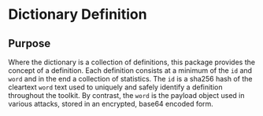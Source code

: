 Dictionary Definition
=====================

## Purpose
Where the dictionary is a collection of definitions, this
package provides the concept of a definition.  Each definition
consists at a minimum of the `id` and `word` and in the end a
collection of statistics.  The `id` is a sha256 hash of the 
cleartext `word` text used to uniquely and safely identify a
definition throughout the toolkit.  By contrast, the `word`
is the payload object used in various attacks, stored in an
encrypted, base64 encoded form.
